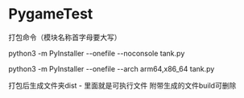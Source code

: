 # PygameTest



打包命令（模块名称首字母要大写）

python3 -m PyInstaller --onefile --noconsole tank.py

python3 -m PyInstaller --onefile --arch arm64,x86_64 tank.py

打包后生成文件夹dist - 里面就是可执行文件
附带生成的文件build可删除